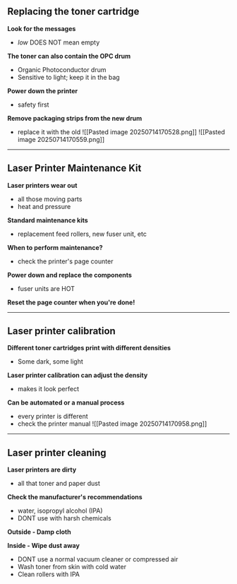 ## Replacing the toner cartridge
**Look for the messages**
- *low* DOES NOT mean empty

**The toner can also contain the OPC drum**
- Organic Photoconductor drum
- Sensitive to light; keep it in the bag

**Power down the printer**
- safety first

**Remove packaging strips from the new drum**
- replace it with the old
![[Pasted image 20250714170528.png]]
![[Pasted image 20250714170559.png]]

---
## Laser Printer Maintenance Kit
**Laser printers wear out**
- all those moving parts 
- heat and pressure 

**Standard maintenance kits**
- replacement feed rollers, new fuser unit, etc

**When to perform maintenance?**
- check the printer's page counter 

**Power down and replace the components**
- fuser units are HOT

**Reset the page counter when you're done!**

---
## Laser printer calibration 
**Different toner cartridges print with different densities**
- Some dark, some light 

**Laser printer calibration can adjust the density**
- makes it look perfect

**Can be automated or a manual process**
- every printer is different 
- check the printer manual 
![[Pasted image 20250714170958.png]]

---
## Laser printer cleaning 
**Laser printers are dirty**
- all that toner and paper dust 

**Check the manufacturer's recommendations**
- water, isopropyl alcohol (IPA)
- DONT use with harsh chemicals

**Outside - Damp cloth**

**Inside - Wipe dust away**
- DONT use a normal vacuum cleaner or compressed air 
- Wash toner from skin with cold water 
- Clean rollers with IPA
